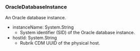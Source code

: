 ### OracleDatabaseInstance
An Oracle database instance.

- instanceName: System.String
  - System identifier (SID) of the Oracle database instance.
- hostId: System.String
  - Rubrik CDM UUID of the physical host.
